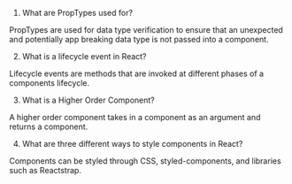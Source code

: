 1. What are PropTypes used for?

PropTypes are used for data type verification to ensure that an unexpected and potentially app breaking data type is not passed into a component.

2. What is a lifecycle event in React?

Lifecycle events are methods that are invoked at different phases of a components lifecycle.

3. What is a Higher Order Component?

A higher order component takes in a component as an argument and returns a component.

4. What are three different ways to style components in React?

Components can be styled through CSS, styled-components, and libraries such as Reactstrap.


